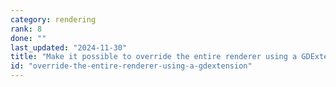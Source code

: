```yaml
---
category: rendering
rank: 8
done: ""
last_updated: "2024-11-30"
title: "Make it possible to override the entire renderer using a GDExtension"
id: "override-the-entire-renderer-using-a-gdextension"
---
```


